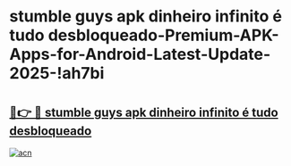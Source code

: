 # stumble guys apk dinheiro infinito é tudo desbloqueado-Premium-APK-Apps-for-Android-Latest-Update-2025-!ah7bi

# <h2><a href="https://googleone.com">🔗👉 🔴 stumble guys apk dinheiro infinito é tudo desbloqueado</a></h2>

[![acn](https://github.com/user-attachments/assets/0f9c940e-d8b0-45ae-aac7-cd30a18b3e1c)](https://googleone.com)

